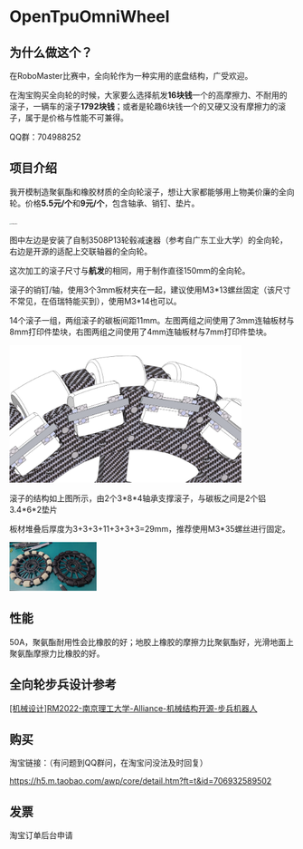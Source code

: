 # OpenTpuOmniWheel

## 为什么做这个？

在RoboMaster比赛中，全向轮作为一种实用的底盘结构，广受欢迎。

在淘宝购买全向轮的时候，大家要么选择航发**16块钱**一个的高摩擦力、不耐用的滚子，一辆车的滚子**1792块钱**；或者是轮趣6块钱一个的又硬又没有摩擦力的滚子，属于是价格与性能不可兼得。

QQ群：704988252

## 项目介绍

我开模制造聚氨酯和橡胶材质的全向轮滚子，想让大家都能够用上物美价廉的全向轮。价格**5.5元/个**和**9元/个**，包含轴承、销钉、垫片。

<img src="OTOW-Pic1.jpg" alt="OTOW-Pic1" style="zoom: 15%;" />

图中左边是安装了自制3508P13轮毂减速器（参考自广东工业大学）的全向轮，右边是开源的适配上交联轴器的全向轮。

这次加工的滚子尺寸与**航发**的相同，用于制作直径150mm的全向轮。

滚子的销钉/轴，使用3个3mm板材夹在一起，建议使用M3\*13螺丝固定（该尺寸不常见，在佰瑞特能买到），使用M3\*14也可以。

14个滚子一组，两组滚子的碳板间距11mm。左图两组之间使用了3mm连轴板材与8mm打印件垫块，右图两组之间使用了4mm连轴板材与7mm打印件垫块。

<img src="OTOW-Pic2.png" alt="OTOW-Pic2" style="zoom: 40%;" />

滚子的结构如上图所示，由2个3\*8\*4轴承支撑滚子，与碳板之间是2个铝3.4\*6\*2垫片

板材堆叠后厚度为3+3+3+11+3+3+3=29mm，推荐使用M3*35螺丝进行固定。

<img src="OTOW-Pic3.JPG" alt="OTOW-Pic3" style="zoom: 15%;" />

## 性能

50A，聚氨酯耐用性会比橡胶的好；地胶上橡胶的摩擦力比聚氨酯好，光滑地面上聚氨酯摩擦力比橡胶的好。

## 全向轮步兵设计参考

[[机械设计]RM2022-南京理工大学-Alliance-机械结构开源-步兵机器人](https://bbs.robomaster.com/forum.php?mod=forumdisplay&fid=63&filter=typeid&typeid=11) 

## 购买

淘宝链接：（有问题到QQ群问，在淘宝问没法及时回复）

https://h5.m.taobao.com/awp/core/detail.htm?ft=t&id=706932589502

## 发票

淘宝订单后台申请
